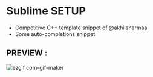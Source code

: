 # Sublime SETUP
- Competitive C++ template snippet of @akhilsharmaa
- Some auto-completions snippet

## PREVIEW : 

![ezgif com-gif-maker](https://user-images.githubusercontent.com/74103314/211152845-5c4f82d9-d044-4f76-80a1-f276cb7aad65.gif)

